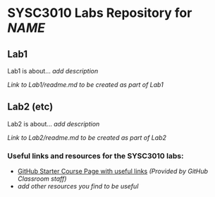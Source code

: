 # SYSC3010 Labs Repository for *NAME*
## Lab1
Lab1 is about... *add description*

*Link to Lab1/readme.md to be created as part of Lab1*

## Lab2 (etc)
Lab2 is about... *add description*

*Link to Lab2/readme.md to be created as part of Lab2*

### Useful links and resources for the SYSC3010 labs:
 - [GitHub Starter Course Page with useful links](GitHubStarter.md) *(Provided by GitHub Classroom staff)*
 - *add other resources you find to be useful*
